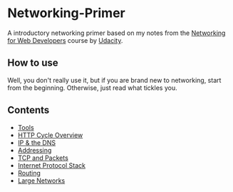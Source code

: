 # Networking-Primer

A introductory networking primer based on my notes from the [Networking for Web Developers](https://www.udacity.com/course/networking-for-web-developers--ud256) course by [Udacity](http://udacity.com).

## How to use

Well, you don't really use it, but if you are brand new to networking, start from the beginning. Otherwise, just read what tickles you.

## Contents

* [Tools](docs/tools.md)
* [HTTP Cycle Overview](docs/http.md)
* [IP & the DNS](docs/dns.md)
* [Addressing](docs/addressing.md)
* [TCP and Packets](docs/tcp.md)
* [Internet Protocol Stack](docs/layers.md)
* [Routing](docs/routing.md)
* [Large Networks](docs/networks.md)
